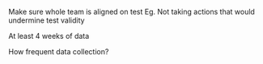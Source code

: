 Make sure whole team is aligned on test
	Eg. Not taking actions that would undermine test validity

At least 4 weeks of data

How frequent data collection?